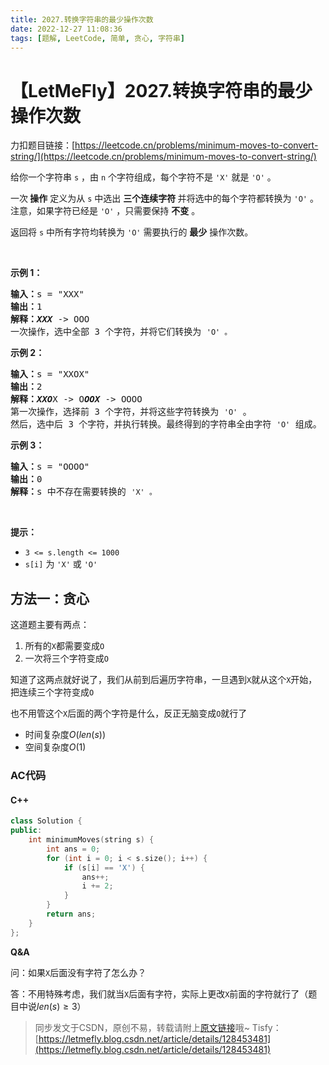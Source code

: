 ```yaml
---
title: 2027.转换字符串的最少操作次数
date: 2022-12-27 11:08:36
tags: [题解, LeetCode, 简单, 贪心, 字符串]
---
```


# 【LetMeFly】2027.转换字符串的最少操作次数

力扣题目链接：[https://leetcode.cn/problems/minimum-moves-to-convert-string/](https://leetcode.cn/problems/minimum-moves-to-convert-string/)

<p>给你一个字符串 <code>s</code> ，由 <code>n</code> 个字符组成，每个字符不是 <code>'X'</code> 就是 <code>'O'</code> 。</p>

<p>一次<strong> 操作</strong> 定义为从 <code>s</code> 中选出 <strong>三个连续字符 </strong>并将选中的每个字符都转换为 <code>'O'</code> 。注意，如果字符已经是 <code>'O'</code> ，只需要保持 <strong>不变</strong> 。</p>

<p>返回将 <code>s</code> 中所有字符均转换为 <code>'O'</code> 需要执行的&nbsp;<strong>最少</strong>&nbsp;操作次数。</p>

<p>&nbsp;</p>

<p><strong>示例 1：</strong></p>

<pre>
<strong>输入：</strong>s = "XXX"
<strong>输出：</strong>1
<strong>解释：<em>XXX</em></strong> -&gt; OOO
一次操作，选中全部 3 个字符，并将它们转换为 <code>'O' 。</code>
</pre>

<p><strong>示例 2：</strong></p>

<pre>
<strong>输入：</strong>s = "XXOX"
<strong>输出：</strong>2
<strong>解释：<em>XXO</em></strong>X -&gt; O<em><strong>OOX</strong></em> -&gt; OOOO
第一次操作，选择前 3 个字符，并将这些字符转换为 <code>'O'</code> 。
然后，选中后 3 个字符，并执行转换。最终得到的字符串全由字符 <code>'O'</code> 组成。</pre>

<p><strong>示例 3：</strong></p>

<pre>
<strong>输入：</strong>s = "OOOO"
<strong>输出：</strong>0
<strong>解释：</strong>s 中不存在需要转换的 <code>'X' 。</code>
</pre>

<p>&nbsp;</p>

<p><strong>提示：</strong></p>

<ul>
	<li><code>3 &lt;= s.length &lt;= 1000</code></li>
	<li><code>s[i]</code> 为 <code>'X'</code> 或 <code>'O'</code></li>
</ul>


    
## 方法一：贪心

这道题主要有两点：

1. 所有的```X```都需要变成```O```
2. 一次将三个字符变成```O```

知道了这两点就好说了，我们从前到后遍历字符串，一旦遇到```X```就从这个```X```开始，把连续三个字符变成```O```

也不用管这个```X```后面的两个字符是什么，反正无脑变成```O```就行了

+ 时间复杂度$O(len(s))$
+ 空间复杂度$O(1)$

### AC代码

#### C++

```cpp
class Solution {
public:
    int minimumMoves(string s) {
        int ans = 0;
        for (int i = 0; i < s.size(); i++) {
            if (s[i] == 'X') {
                ans++;
                i += 2;
            }
        }
        return ans;
    }
};
```

**Q&A**

问：如果```X```后面没有字符了怎么办？

答：不用特殊考虑，我们就当```X```后面有字符，实际上更改```X```前面的字符就行了（题目中说$len(s)\geq3）$

> 同步发文于CSDN，原创不易，转载请附上[原文链接](https://blog.letmefly.xyz/2022/12/27/LeetCode%202027.%E8%BD%AC%E6%8D%A2%E5%AD%97%E7%AC%A6%E4%B8%B2%E7%9A%84%E6%9C%80%E5%B0%91%E6%93%8D%E4%BD%9C%E6%AC%A1%E6%95%B0/)哦~
> Tisfy：[https://letmefly.blog.csdn.net/article/details/128453481](https://letmefly.blog.csdn.net/article/details/128453481)
